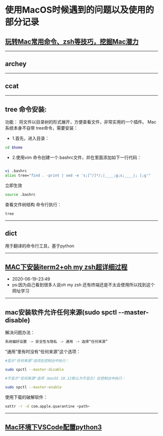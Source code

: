# 使用MacOS时候遇到的问题以及使用的部分记录

## [玩转Mac常用命令、zsh等技巧，挖掘Mac潜力](https://www.jianshu.com/p/28de342f5ecc)

____

## archey

____

## ccat

____

## tree 命令安装:

功能：
将文件以目录树的形式展开，方便查看文件，非常实用的一个插件。
Mac 系统本身不自带 tree命令，需要安装：

- 1.首先，进入目录：

```zsh
cd $home
```

- 2.使用vim 命令创建一个.bashrc文件，并在里面添加如下一行代码：

```zsh

vi .bashrc
alias tree="find . -print | sed -e 's;[^/]*/;|____;g;s;____|; |;g'"
```

立即生效

```zsh
source .bashrc
```

查看文件树结构
命令行执行：

```zsh
tree
```
____

## dict

用于翻译的命令行工具，基于python

____

## [MAC下安装iterm2+oh my zsh超详细过程](https://blog.csdn.net/qq_32958797/article/details/97307977) 

- 2020-06-19-23:49
- ps:因为自己看到很多人说oh my zsh 还有终端还是不太会使用所以找到这个网址学习

____

## mac安装软件允许任何来源(sudo spctl --master-disable)

解决问题办法：

```zsh
系统偏好设置 -> 安全性与隐私 -> 通用 -> 选择“任何来源”
```

“通用”里有时没有“任何来源”这个选项：

```zsh
#显示"任何来源"选项在控制台中执行：

sudo spctl --master-disable

#不显示"任何来源"选项（macOS 10.12默认为不显示）在控制台中执行：

sudo spctl --master-enable

```

使用下载的破解软件：

```zsh
xattr -r -d com.apple.quarantine <path>
```
____

## [Mac环境下VSCode配置python3](https://www.jianshu.com/p/354377ade444)